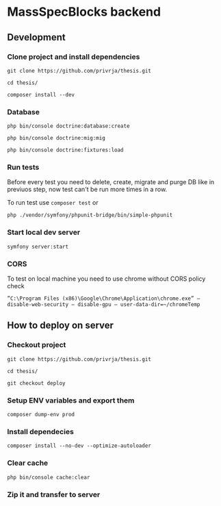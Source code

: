# MassSpecBlocks backend
## Development
### Clone project and install dependencies
```git clone https://github.com/privrja/thesis.git```

```cd thesis/```

```composer install --dev```

### Database
```php bin/console doctrine:database:create```

```php bin/console doctrine:mig:mig```

```php bin/console doctrine:fixtures:load```

### Run tests
Before every test you need to delete, create, migrate and purge DB like in previuos step, now test can't be run more times in a row.

To run test use
```composer test```
or

```php ./vendor/symfony/phpunit-bridge/bin/simple-phpunit```

### Start local dev server 
```symfony server:start```

### CORS
To test on local machine you need to use chrome without CORS policy check

```”C:\Program Files (x86)\Google\Chrome\Application\chrome.exe” — disable-web-security — disable-gpu — user-data-dir=~/chromeTemp```

## How to deploy on server
### Checkout project
```git clone https://github.com/privrja/thesis.git```

```cd thesis/```

```git checkout deploy```

### Setup ENV variables and export them
```composer dump-env prod```

### Install dependecies
 ```composer install --no-dev --optimize-autoloader```

### Clear cache
```php bin/console cache:clear```

### Zip it and transfer to server